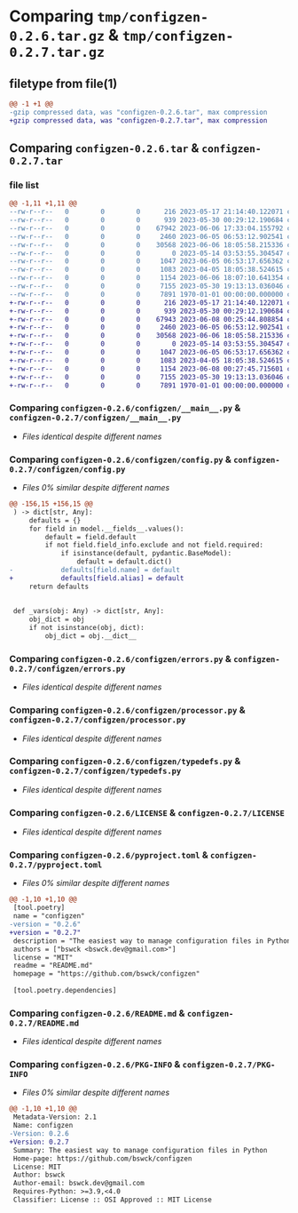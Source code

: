 # Comparing `tmp/configzen-0.2.6.tar.gz` & `tmp/configzen-0.2.7.tar.gz`

## filetype from file(1)

```diff
@@ -1 +1 @@
-gzip compressed data, was "configzen-0.2.6.tar", max compression
+gzip compressed data, was "configzen-0.2.7.tar", max compression
```

## Comparing `configzen-0.2.6.tar` & `configzen-0.2.7.tar`

### file list

```diff
@@ -1,11 +1,11 @@
--rw-r--r--   0        0        0      216 2023-05-17 21:14:40.122071 configzen-0.2.6/configzen/__init__.py
--rw-r--r--   0        0        0      939 2023-05-30 00:29:12.190684 configzen-0.2.6/configzen/__main__.py
--rw-r--r--   0        0        0    67942 2023-06-06 17:33:04.155792 configzen-0.2.6/configzen/config.py
--rw-r--r--   0        0        0     2460 2023-06-05 06:53:12.902541 configzen-0.2.6/configzen/errors.py
--rw-r--r--   0        0        0    30568 2023-06-06 18:05:58.215336 configzen-0.2.6/configzen/processor.py
--rw-r--r--   0        0        0        0 2023-05-14 03:53:55.304547 configzen-0.2.6/configzen/py.typed
--rw-r--r--   0        0        0     1047 2023-06-05 06:53:17.656362 configzen-0.2.6/configzen/typedefs.py
--rw-r--r--   0        0        0     1083 2023-04-05 18:05:38.524615 configzen-0.2.6/LICENSE
--rw-r--r--   0        0        0     1154 2023-06-06 18:07:10.641354 configzen-0.2.6/pyproject.toml
--rw-r--r--   0        0        0     7155 2023-05-30 19:13:13.036046 configzen-0.2.6/README.md
--rw-r--r--   0        0        0     7891 1970-01-01 00:00:00.000000 configzen-0.2.6/PKG-INFO
+-rw-r--r--   0        0        0      216 2023-05-17 21:14:40.122071 configzen-0.2.7/configzen/__init__.py
+-rw-r--r--   0        0        0      939 2023-05-30 00:29:12.190684 configzen-0.2.7/configzen/__main__.py
+-rw-r--r--   0        0        0    67943 2023-06-08 00:25:44.808854 configzen-0.2.7/configzen/config.py
+-rw-r--r--   0        0        0     2460 2023-06-05 06:53:12.902541 configzen-0.2.7/configzen/errors.py
+-rw-r--r--   0        0        0    30568 2023-06-06 18:05:58.215336 configzen-0.2.7/configzen/processor.py
+-rw-r--r--   0        0        0        0 2023-05-14 03:53:55.304547 configzen-0.2.7/configzen/py.typed
+-rw-r--r--   0        0        0     1047 2023-06-05 06:53:17.656362 configzen-0.2.7/configzen/typedefs.py
+-rw-r--r--   0        0        0     1083 2023-04-05 18:05:38.524615 configzen-0.2.7/LICENSE
+-rw-r--r--   0        0        0     1154 2023-06-08 00:27:45.715601 configzen-0.2.7/pyproject.toml
+-rw-r--r--   0        0        0     7155 2023-05-30 19:13:13.036046 configzen-0.2.7/README.md
+-rw-r--r--   0        0        0     7891 1970-01-01 00:00:00.000000 configzen-0.2.7/PKG-INFO
```

### Comparing `configzen-0.2.6/configzen/__main__.py` & `configzen-0.2.7/configzen/__main__.py`

 * *Files identical despite different names*

### Comparing `configzen-0.2.6/configzen/config.py` & `configzen-0.2.7/configzen/config.py`

 * *Files 0% similar despite different names*

```diff
@@ -156,15 +156,15 @@
 ) -> dict[str, Any]:
     defaults = {}
     for field in model.__fields__.values():
         default = field.default
         if not field.field_info.exclude and not field.required:
             if isinstance(default, pydantic.BaseModel):
                 default = default.dict()
-            defaults[field.name] = default
+            defaults[field.alias] = default
     return defaults
 
 
 def _vars(obj: Any) -> dict[str, Any]:
     obj_dict = obj
     if not isinstance(obj, dict):
         obj_dict = obj.__dict__
```

### Comparing `configzen-0.2.6/configzen/errors.py` & `configzen-0.2.7/configzen/errors.py`

 * *Files identical despite different names*

### Comparing `configzen-0.2.6/configzen/processor.py` & `configzen-0.2.7/configzen/processor.py`

 * *Files identical despite different names*

### Comparing `configzen-0.2.6/configzen/typedefs.py` & `configzen-0.2.7/configzen/typedefs.py`

 * *Files identical despite different names*

### Comparing `configzen-0.2.6/LICENSE` & `configzen-0.2.7/LICENSE`

 * *Files identical despite different names*

### Comparing `configzen-0.2.6/pyproject.toml` & `configzen-0.2.7/pyproject.toml`

 * *Files 0% similar despite different names*

```diff
@@ -1,10 +1,10 @@
 [tool.poetry]
 name = "configzen"
-version = "0.2.6"
+version = "0.2.7"
 description = "The easiest way to manage configuration files in Python"
 authors = ["bswck <bswck.dev@gmail.com>"]
 license = "MIT"
 readme = "README.md"
 homepage = "https://github.com/bswck/configzen"
 
 [tool.poetry.dependencies]
```

### Comparing `configzen-0.2.6/README.md` & `configzen-0.2.7/README.md`

 * *Files identical despite different names*

### Comparing `configzen-0.2.6/PKG-INFO` & `configzen-0.2.7/PKG-INFO`

 * *Files 0% similar despite different names*

```diff
@@ -1,10 +1,10 @@
 Metadata-Version: 2.1
 Name: configzen
-Version: 0.2.6
+Version: 0.2.7
 Summary: The easiest way to manage configuration files in Python
 Home-page: https://github.com/bswck/configzen
 License: MIT
 Author: bswck
 Author-email: bswck.dev@gmail.com
 Requires-Python: >=3.9,<4.0
 Classifier: License :: OSI Approved :: MIT License
```

